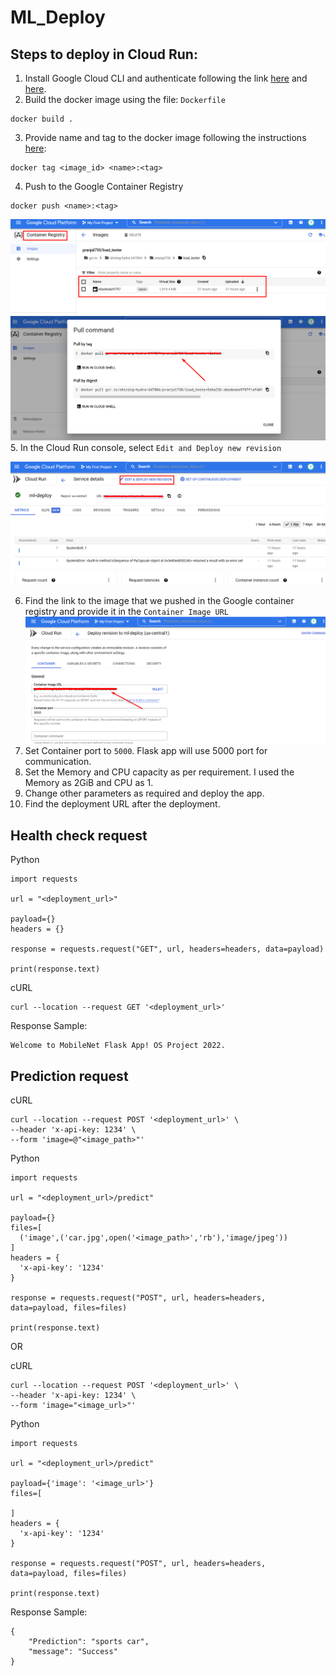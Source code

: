 # ML_Deploy

## Steps to deploy in Cloud Run:
1. Install Google Cloud CLI and authenticate following the link [here](https://cloud.google.com/sdk/gcloud) and [here](https://cloud.google.com/sdk/docs/authorizing).
2. Build the docker image using the file: ``Dockerfile``
```
docker build .
```
3. Provide name and tag to the docker image following the instructions [here](https://cloud.google.com/container-registry/docs/pushing-and-pulling):
```
docker tag <image_id> <name>:<tag>
```
4. Push to the Google Container Registry
```
docker push <name>:<tag>
```
![](obj/cr.png)
![](obj/pull.png)
5. In the Cloud Run console, select ``Edit and Deploy new revision``

![](obj/edit_deploy.png)

6. Find the link to the image that we pushed in the Google container registry and provide it in the ``Container Image URL``
![](obj/registry_link.png)
7. Set Container port to ``5000``. Flask app will use 5000 port for communication.
8. Set the Memory and CPU capacity as per requirement. I used the Memory as 2GiB and CPU as 1.
9. Change other parameters as required and deploy the app.
10. Find the deployment URL after the deployment.


## Health check request
Python
```
import requests

url = "<deployment_url>"

payload={}
headers = {}

response = requests.request("GET", url, headers=headers, data=payload)

print(response.text)

```

cURL
```
curl --location --request GET '<deployment_url>'
```

Response Sample:
```
Welcome to MobileNet Flask App! OS Project 2022.
```

## Prediction request


cURL
```
curl --location --request POST '<deployment_url>' \
--header 'x-api-key: 1234' \
--form 'image=@"<image_path>"'
```

Python
```
import requests

url = "<deployment_url>/predict"

payload={}
files=[
  ('image',('car.jpg',open('<image_path>','rb'),'image/jpeg'))
]
headers = {
  'x-api-key': '1234'
}

response = requests.request("POST", url, headers=headers, data=payload, files=files)

print(response.text)
```

OR

cURL
```
curl --location --request POST '<deployment_url>' \
--header 'x-api-key: 1234' \
--form 'image="<image_url>"'
```

Python
```
import requests

url = "<deployment_url>/predict"

payload={'image': '<image_url>'}
files=[

]
headers = {
  'x-api-key': '1234'
}

response = requests.request("POST", url, headers=headers, data=payload, files=files)

print(response.text)
```

Response Sample:
```
{
    "Prediction": "sports car",
    "message": "Success"
}
```



